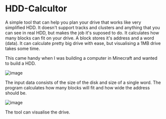 # HDD-Calcultor
A simple tool that can help you plan your drive that works like very simplified HDD. It doesn't support tracks and clusters and anything that you can see in real HDD, but makes the job it's suposed to do.
It calculates how many blocks can fit on your drive. A block stores it's address and a word (data). It can calculate pretty big drive with ease, but visualising a 1MB drive takes some time.

This came handy when I was building a computer in Minecraft and wanted to build a HDD.

![image](https://github.com/WiktorGorecki/HDD-Calcultor/assets/60294931/2bd84390-d094-4d5e-874d-d16e347c0188)

The input data consists of the size of the disk and size of a single word.
The program calculates how many blocks will fit and how wide the address should be.

![image](https://github.com/WiktorGorecki/HDD-Calcultor/assets/60294931/6f92d5b3-bfd0-4d34-a8d2-6e8b0a910418)

The tool can visualise the drive.
